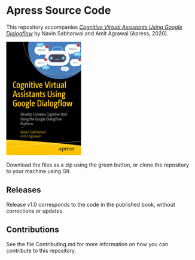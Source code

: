 # Apress Source Code

This repository accompanies [*Cognitive Virtual Assistants Using Google Dialogflow*](https://www.apress.com/9781484257401) by Navin Sabharwal and Amit Agrawal (Apress, 2020).

[comment]: #cover
![Cover image](9781484257401.jpg)

Download the files as a zip using the green button, or clone the repository to your machine using Git.

## Releases

Release v1.0 corresponds to the code in the published book, without corrections or updates.

## Contributions

See the file Contributing.md for more information on how you can contribute to this repository.
